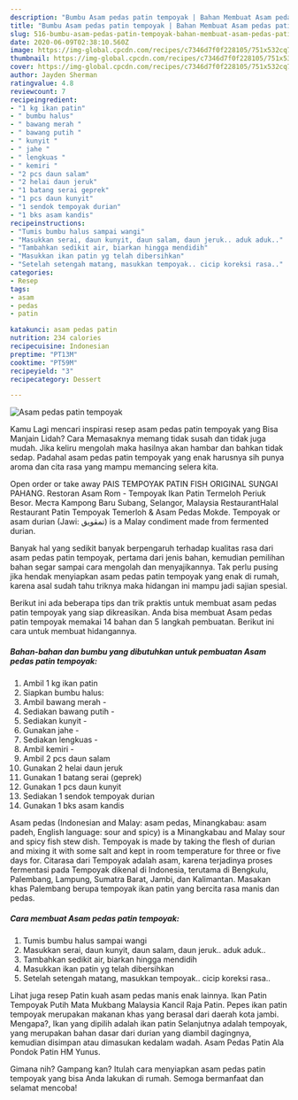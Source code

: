 ```yaml
---
description: "Bumbu Asam pedas patin tempoyak | Bahan Membuat Asam pedas patin tempoyak Yang Paling Enak"
title: "Bumbu Asam pedas patin tempoyak | Bahan Membuat Asam pedas patin tempoyak Yang Paling Enak"
slug: 516-bumbu-asam-pedas-patin-tempoyak-bahan-membuat-asam-pedas-patin-tempoyak-yang-paling-enak
date: 2020-06-09T02:38:10.560Z
image: https://img-global.cpcdn.com/recipes/c7346d7f0f228105/751x532cq70/asam-pedas-patin-tempoyak-foto-resep-utama.jpg
thumbnail: https://img-global.cpcdn.com/recipes/c7346d7f0f228105/751x532cq70/asam-pedas-patin-tempoyak-foto-resep-utama.jpg
cover: https://img-global.cpcdn.com/recipes/c7346d7f0f228105/751x532cq70/asam-pedas-patin-tempoyak-foto-resep-utama.jpg
author: Jayden Sherman
ratingvalue: 4.8
reviewcount: 7
recipeingredient:
- "1 kg ikan patin"
- " bumbu halus"
- " bawang merah "
- " bawang putih "
- " kunyit "
- " jahe "
- " lengkuas "
- " kemiri "
- "2 pcs daun salam"
- "2 helai daun jeruk"
- "1 batang serai geprek"
- "1 pcs daun kunyit"
- "1 sendok tempoyak durian"
- "1 bks asam kandis"
recipeinstructions:
- "Tumis bumbu halus sampai wangi"
- "Masukkan serai, daun kunyit, daun salam, daun jeruk.. aduk aduk.."
- "Tambahkan sedikit air, biarkan hingga mendidih"
- "Masukkan ikan patin yg telah dibersihkan"
- "Setelah setengah matang, masukkan tempoyak.. cicip koreksi rasa.."
categories:
- Resep
tags:
- asam
- pedas
- patin

katakunci: asam pedas patin 
nutrition: 234 calories
recipecuisine: Indonesian
preptime: "PT13M"
cooktime: "PT59M"
recipeyield: "3"
recipecategory: Dessert

---
```



![Asam pedas patin tempoyak](https://img-global.cpcdn.com/recipes/c7346d7f0f228105/751x532cq70/asam-pedas-patin-tempoyak-foto-resep-utama.jpg)

Kamu Lagi mencari inspirasi resep asam pedas patin tempoyak yang Bisa Manjain Lidah? Cara Memasaknya memang tidak susah dan tidak juga mudah. Jika keliru mengolah maka hasilnya akan hambar dan bahkan tidak sedap. Padahal asam pedas patin tempoyak yang enak harusnya sih punya aroma dan cita rasa yang mampu memancing selera kita.

Open order or take away PAIS TEMPOYAK PATIN FISH ORIGINAL SUNGAI PAHANG. Restoran Asam Rom - Tempoyak Ikan Patin Termeloh Periuk Besor. Места Kampong Baru Subang, Selangor, Malaysia RestaurantHalal Restaurant Patin Tempoyak Temerloh &amp; Asam Pedas Mokde. Tempoyak or asam durian (Jawi: تمڤويق) is a Malay condiment made from fermented durian.

Banyak hal yang sedikit banyak berpengaruh terhadap kualitas rasa dari asam pedas patin tempoyak, pertama dari jenis bahan, kemudian pemilihan bahan segar sampai cara mengolah dan menyajikannya. Tak perlu pusing jika hendak menyiapkan asam pedas patin tempoyak yang enak di rumah, karena asal sudah tahu triknya maka hidangan ini mampu jadi sajian spesial.


Berikut ini ada beberapa tips dan trik praktis untuk membuat asam pedas patin tempoyak yang siap dikreasikan. Anda bisa membuat Asam pedas patin tempoyak memakai 14 bahan dan 5 langkah pembuatan. Berikut ini cara untuk membuat hidangannya.

<!--inarticleads1-->

##### Bahan-bahan dan bumbu yang dibutuhkan untuk pembuatan Asam pedas patin tempoyak:

1. Ambil 1 kg ikan patin
1. Siapkan  bumbu halus:
1. Ambil  bawang merah -
1. Sediakan  bawang putih -
1. Sediakan  kunyit -
1. Gunakan  jahe -
1. Sediakan  lengkuas -
1. Ambil  kemiri -
1. Ambil 2 pcs daun salam
1. Gunakan 2 helai daun jeruk
1. Gunakan 1 batang serai (geprek)
1. Gunakan 1 pcs daun kunyit
1. Sediakan 1 sendok tempoyak durian
1. Gunakan 1 bks asam kandis


Asam pedas (Indonesian and Malay: asam pedas, Minangkabau: asam padeh, English language: sour and spicy) is a Minangkabau and Malay sour and spicy fish stew dish. Tempoyak is made by taking the flesh of durian and mixing it with some salt and kept in room temperature for three or five days for. Citarasa dari Tempoyak adalah asam, karena terjadinya proses fermentasi pada Tempoyak dikenal di Indonesia, terutama di Bengkulu, Palembang, Lampung, Sumatra Barat, Jambi, dan Kalimantan. Masakan khas Palembang berupa tempoyak ikan patin yang bercita rasa manis dan pedas. 

<!--inarticleads2-->

##### Cara membuat Asam pedas patin tempoyak:

1. Tumis bumbu halus sampai wangi
1. Masukkan serai, daun kunyit, daun salam, daun jeruk.. aduk aduk..
1. Tambahkan sedikit air, biarkan hingga mendidih
1. Masukkan ikan patin yg telah dibersihkan
1. Setelah setengah matang, masukkan tempoyak.. cicip koreksi rasa..


Lihat juga resep Patin kuah asam pedas manis enak lainnya. Ikan Patin Tempoyak Putih Mata Mukbang Malaysia Kancil Raja Patin. Pepes ikan patin tempoyak merupakan makanan khas yang berasal dari daerah kota jambi. Mengapa?, Ikan yang dipilih adalah ikan patin Selanjutnya adalah tempoyak, yang merupakan bahan dasar dari durian yang diambil dagingnya, kemudian disimpan atau dimasukan kedalam wadah. Asam Pedas Patin Ala Pondok Patin HM Yunus. 

Gimana nih? Gampang kan? Itulah cara menyiapkan asam pedas patin tempoyak yang bisa Anda lakukan di rumah. Semoga bermanfaat dan selamat mencoba!
